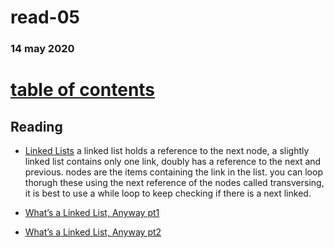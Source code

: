 # read-05
### 14 may 2020
# [table of contents](https://h-griffin.github.io/reading-notes-401/)

## Reading
- [Linked Lists](https://codefellows.github.io/common_curriculum/data_structures_and_algorithms/Code_401/class-05/resources/singly_linked_list.html)
a linked list holds a reference to the next node, a slightly linked list contains only one link, doubly has a reference to the next and previous. nodes are the items containing the link in the list. you can loop thorugh these using the next reference of the nodes called transversing, it is best to use a while loop to keep checking if there is a next linked.

- [What’s a Linked List, Anyway pt1](https://medium.com/basecs/whats-a-linked-list-anyway-part-1-d8b7e6508b9d)
- [What’s a Linked List, Anyway pt2](https://medium.com/basecs/whats-a-linked-list-anyway-part-2-131d96f71996)
